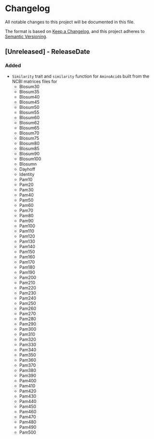 # Changelog
All notable changes to this project will be documented in this file.

The format is based on [Keep a Changelog](https://keepachangelog.com/en/1.0.0/),
and this project adheres to [Semantic Versioning](https://semver.org/spec/v2.0.0.html).


<!-- next-header -->

## [Unreleased] - ReleaseDate

### Added

- `Similarity` trait and `similarity` function for `AminoAcid`s built from the NCBI matrices files for 
  - Blosum30
  - Blosum35
  - Blosum40
  - Blosum45
  - Blosum50
  - Blosum55
  - Blosum60
  - Blosum62
  - Blosum65
  - Blosum70
  - Blosum75
  - Blosum80
  - Blosum85
  - Blosum90
  - Blosum100
  - Blosumn
  - Dayhoff
  - Identity
  - Pam10
  - Pam20
  - Pam30
  - Pam40
  - Pam50
  - Pam60
  - Pam70
  - Pam80
  - Pam90
  - Pam100
  - Pam110
  - Pam120
  - Pam130
  - Pam140
  - Pam150
  - Pam160
  - Pam170
  - Pam180
  - Pam190
  - Pam200
  - Pam210
  - Pam220
  - Pam230
  - Pam240
  - Pam250
  - Pam260
  - Pam270
  - Pam280
  - Pam290
  - Pam300
  - Pam310
  - Pam320
  - Pam330
  - Pam340
  - Pam350
  - Pam360
  - Pam370
  - Pam380
  - Pam390
  - Pam400
  - Pam410
  - Pam420
  - Pam430
  - Pam440
  - Pam450
  - Pam460
  - Pam470
  - Pam480
  - Pam490
  - Pam500


<!-- next-url -->
